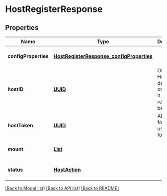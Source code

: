 # HostRegisterResponse
## Properties

Name | Type | Description | Notes
------------ | ------------- | ------------- | -------------
**configProperties** | [**HostRegisterResponse_configProperties**](HostRegisterResponse_configProperties.md) |  | [optional] [default to null]
**hostID** | [**UUID**](UUID.md) | Old or NEW Host ID dependinng on whether it was registered before | [optional] [default to null]
**hostToken** | [**UUID**](UUID.md) | API Token for Host to use going forward. | [optional] [default to null]
**mount** | [**List**](HostMountInfo.md) |  | [optional] [default to null]
**status** | [**HostAction**](HostAction.md) |  | [optional] [default to null]

[[Back to Model list]](../README.md#documentation-for-models) [[Back to API list]](../README.md#documentation-for-api-endpoints) [[Back to README]](../README.md)

